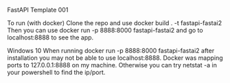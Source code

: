 FastAPI Template 001


To run (with docker)
Clone the repo and use docker build . -t fastapi-fastai2 Then you can use docker run -p 8888:8000 fastapi-fastai2 and go to localhost:8888 to see the app.

Windows 10
When running docker run -p 8888:8000 fastapi-fastai2 after installation you may not be able to use localhost:8888. Docker was mapping ports to 127.0.0.1:8888 on my machine. Otherwise you can try netstat -a in your powershell to find the ip/port.
